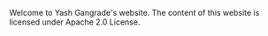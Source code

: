 Welcome to Yash Gangrade's website. The content of this website is licensed under Apache 2.0 License.
